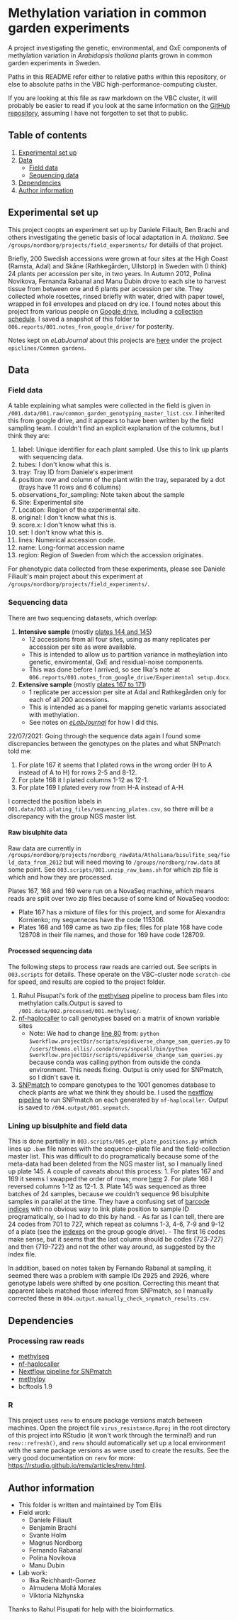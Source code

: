 # Methylation variation in common garden experiments

A project investigating the genetic, environmental, and GxE components of methylation variation in *Arabidopsis thaliana* plants grown in common garden experiments in Sweden.

Paths in this README refer either to relative paths within this repository, or else to absolute paths in the VBC high-performance-computing cluster.

If you are looking at this file as raw markdown on the VBC cluster, it will probably be easier to read if you look at the same information on the [GitHub repository](https://github.com/ellisztamas/methylation-common-garden), assuming I have not forgotten to set that to public.

## Table of contents

1. [Experimental set up](#experimental-set-up)
3. [Data](#data-files)
    * [Field data](#field-data)
    * [Sequencing data](#sequencing-data)
4. [Dependencies](#dependencies)
5. [Author information](#author-information)


## Experimental set up

This project coopts an experiment set up by Daniele Filiault, Ben Brachi and others investigating the genetic basis of local adaptation in *A. thaliana*. See `/groups/nordborg/projects/field_experiments/` for details of that project.

Briefly, 200 Swedish accessions were grown at four sites at the High Coast (Ramsta, Adal) and Skåne (Rathkegården, Ullstorp) in Sweden with (I think) 24 plants per accession per site, in two years. In Autumn 2012, Polina Novikova, Fernanda Rabanal and Manu Dubin drove to each site to harvest tissue from between one and 6 plants per accession per site. They collected whole rosettes, rinsed briefly with water, dried with paper towel, wrapped in foil envelopes and placed on dry ice. I found notes about this project from various people on [Google drive](https://drive.google.com/drive/folders/0B2_HB0VI2ORrWVRGLU0wcm5YMVE), including a [collection schedule](https://drive.google.com/drive/folders/0B2_HB0VI2ORrWVRGLU0wcm5YMVE). I saved a snapshot of this folder to `006.reports/001.notes_from_google_drive/` for posterity.

Notes kept on *eLabJournal* about this projects are [here](https://vbc.elabjournal.com/members/experiments/browser/#view=study&nodeID=45911&page=0&userID=20538&status=0&column=created&order=DESC&search=) under the project `epiclines/Common gardens`.

## Data

### Field data

A table explaining what samples were collected in the field is given in `/001.data/001.raw/common_garden_genotyping_master_list.csv`. I inherited this from google drive, and it appears to have been written by the field sampling team. I couldn't find an explicit explanation of the columns, but I think they are:
    
1. label: Unique identifier for each plant sampled. Use this to link up plants with sequencing data.
2. tubes: I don't know what this is.
3. tray: Tray ID from Daniele's experiment
4. position: row and column of the plant witin the tray, separated by a dot (trays have 11 rows and 6 columns)
5. observations_for_sampling: Note taken about the sample
6. Site: Experimental site
7. Location: Region of the experimental site.
8. original: I don't know what this is.
9. score.x: I don't know what this is.
10. set: I don't know what this is.
11. lines: Numerical accession code.
12. name: Long-format accession name
13. region: Region of Sweden from which the accession originates.

For phenotypic data collected from these experiments, please see Daniele Filiault's main project about this experiment at `/groups/nordborg/projects/field_experiments/`.

### Sequencing data

There are two sequencing datasets, which overlap:

1. **Intensive sample** (mostly [plates 144 and 145](https://docs.google.com/spreadsheets/d/1gX_zYZMaFUk6SMOYTfcjOlv9Mv5vv6ksmSUq_iSSVnU/edit#gid=0))
    * 12 accessions from all four sites, using as many replicates per accession per site as were available.
    * This is intended to allow us to partition variance in matheylation into genetic, enviromental, GxE and residual-noise components.
    * This was done before I arrived, so see Ilka's note at `006.reports/001.notes_from_google_drive/Experimental setup.docx`.
2. **Extensive sample** (mostly [plates 167 to 171](https://docs.google.com/spreadsheets/d/1gX_zYZMaFUk6SMOYTfcjOlv9Mv5vv6ksmSUq_iSSVnU/edit#gid=0))
    * 1 replicate per accession per site at Adal and Rathkegården only for each of all 200 accessions.
    * This is intended as a panel for mapping genetic variants associated with methylation.
    * See notes on [*eLabJournal*](https://vbc.elabjournal.com/members/experiments/browser/#view=experiment&nodeID=227439) for how I did this.

22/07/2021: Going through the sequence data again I found some discrepancies between the genotypes on the plates and what SNPmatch told me:

1. For plate 167 it seems that I plated rows in the wrong order (H to A instead of A to H) for rows 2-5 and 8-12.
2. For plate 168 it I plated columns 1-12 as 12-1. 
3. For plate 169 I plated every row from H-A instead of A-H.

I corrected the position labels in `001.data/003.plating_files/sequencing_plates.csv`, so there will be a discrepancy with the group NGS master list.

#### Raw bisulphite data

Raw data are currently in `/groups/nordborg/projects/nordborg_rawdata/Athaliana/bisulfite_seq/field_data_from_2012` but will need moving to `/groups/nordborg/raw.data` at some point. See `003.scripts/001.unzip_raw_bams.sh` for which zip file is which and how they are processed.

 Plates 167, 168 and 169 were run on a NovaSeq machine, which means reads are split over two zip files because of some kind of NovaSeq voodoo:
 
 * Plate 167 has a mixture of files for this project, and some for Alexandra Kornienko; my sequeneces have the code 115306.
 * Plates 168 and 169 came as two zip files; files for plate 168 have code 128708 in their file names, and those for 169 have code 128709.

#### Processed sequencing data

The following steps to process raw reads are carried out. See scripts in `003.scripts` for details. These operate on the VBC-cluster node `scratch-cbe` for speed, and results are copied to the project folder.

1. Rahul Pisupati's fork of the [methylseq](https://github.com/rbpisupati/methylseq) pipeline to process bam files into methylation calls.Output is saved to `/001.data/002.processed/001.methylseq/`.
2. [nf-haplocaller](https://github.com/Gregor-Mendel-Institute/nf-haplocaller) to call genotypes based on a matrix of known variable sites
    * Note: We had to change [line 80](https://github.com/Gregor-Mendel-Institute/nf-haplocaller/blob/5c78ec474d728a277eebc2bd8b365bb5841155f7/snps_bsseq.nf#L80) from:
    ```python $workflow.projectDir/scripts/epidiverse_change_sam_queries.py```
    to
    ```/users/thomas.ellis/.conda/envs/snpcall/bin/python $workflow.projectDir/scripts/epidiverse_change_sam_queries.py```
    because conda was calling python from outside the conda environment. This needs fixing. Output is only used for SNPmatch, so I didn't save it.
3. [SNPmatch](https://github.com/Gregor-Mendel-Institute/SNPmatch) to compare genotypes to the 1001 genomes database to check plants are what we think they should be. I used the [nextflow pipeline](https://github.com/rbpisupati/nf-snpmatch) to run SNPmatch on each generated by `nf-haplocaller`. Output is saved to `/004.output/001.snpmatch`.

### Lining up bisulphite and field data
This is done partially in `003.scripts/005.get_plate_positions.py` which lines up `.bam` file names with the sequence-plate file and the field-collection master list. This was difficult to do programatically because some of the meta-data had been deleted from the NGS master list, so I manually lined up plate 145. A couple of caveats about this process:
    1. For plates 167 and 169 it seems I swapped the order of rows; more [here](#sequencing-data)
    2. For plate 168 I reversed columns 1-12 as 12-1.
    3. Plate 145 was sequenced as three batches of 24 samples, because we couldn't sequence 96 bisulphite samples in parallel at the time. They have a confusing set of [barcode indices](https://docs.google.com/spreadsheets/d/1TI9wWU2aYMrvH0-jZjQ9gGqceYwQ1w8qbHFGqrQrBKM/edit#gid=1695237440) with no obvious way to link plate position to sample ID programatically, so I had to do this by hand.
        - As far as I can tell, there are 24 codes from 701 to 727, which repeat as columns 1-3, 4-6, 7-9 and 9-12 of a plate (see the [indexes](https://docs.google.com/spreadsheets/d/1TI9wWU2aYMrvH0-jZjQ9gGqceYwQ1w8qbHFGqrQrBKM/edit#gid=1695237440) on the group google drive).
        - The first 16 codes make sense, but it seems that the last column should be codes {723-727} and then {719-722} and not the other way around, as suggested by the index file.

In addition, based on notes taken by Fernando Rabanal at sampling, it seemed there was a problem with sample IDs 2925 and 2926, where genotype labels were shifted by one position. Correcting this meant that apparent labels matched those inferred from SNPmatch, so I manually corrected these in
`004.output.manually_check_snpmatch_results.csv`.

## Dependencies

### Processing raw reads

* [methylseq](https://github.com/rbpisupati/methylseq)
* [nf-haplocaller](https://github.com/Gregor-Mendel-Institute/nf-haplocaller)
* [Nextflow pipeline for SNPmatch](https://github.com/rbpisupati/nf-snpmatch)
* [methylpy](https://github.com/yupenghe/methylpy)
* bcftools 1.9

### R
This project uses `renv` to ensure package versions match between machines. Open the project file `virus_resistance.Rproj` in the root directory of this project into RStudio (it won't work through the terminal!) and run `renv::refresh()`, and `renv` should automatically set up a local environment with the same package versions as were used to create the results. See the very good documentation on `renv` for more: https://rstudio.github.io/renv/articles/renv.html.

## Author information

* This folder is written and maintained by Tom Ellis
* Field work:
    * Daniele Filiault
    * Benjamin Brachi
    * Svante Holm
    * Magnus Nordborg
    * Fernando Rabanal
    * Polina Novikova
    * Manu Dubin
* Lab work:
    * Ilka Reichhardt-Gomez
    * Almudena Mollá Morales
    * Viktoria Nizhynska

Thanks to Rahul Pisupati for help with the bioinformatics.
